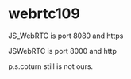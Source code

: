 webrtc109
===

JS_WebRTC is port 8080 and https

JSWebRTC is port 8000 and http

p.s.coturn still is not ours.
